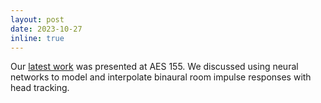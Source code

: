 ```yaml
---
layout: post
date: 2023-10-27
inline: true
---
```


Our <a href="https://aes2.org/publications/elibrary-page/?id=22312">latest work</a> was presented at AES 155. We discussed using neural networks to model and interpolate binaural room impulse responses with head tracking.

